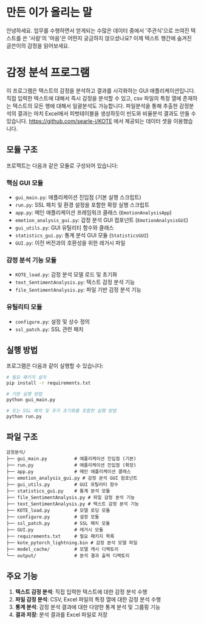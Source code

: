 # 만든 이가 올리는 말
안녕하세요. 
업무를 수행하면서 얻게되는 수많은 데이터 중에서
'주관식'으로 쓰여진 텍스트를 쓴 '사람'의 '마음'은 어떤지 궁금하지 않으셨나요?
이제 텍스트 행간에 숨겨진 글쓴이의 감정을 읽어보세요.

# 감정 분석 프로그램
이 프로그램은 텍스트의 감정을 분석하고 결과를 시각화하는 GUI 애플리케이션입니다.
직접 입력한 텍스트에 대해서 즉시 감정을 분석할 수 있고,
csv 파일의 특정 열에 존재하는 텍스트의 모든 행에 대해서 일괄분석도 가능합니다.
파일분석을 통해 추출한 감정분석의 결과는
마치 Excel에서 피벗테이블을 생성하듯이 빈도와 비율분석 결과도 만들 수 있습니다.
https://github.com/searle-j/KOTE 에서 제공되는 데이터 셋을 이용했습니다.

## 모듈 구조
프로젝트는 다음과 같은 모듈로 구성되어 있습니다:

### 핵심 GUI 모듈
- `gui_main.py`: 애플리케이션 진입점 (기본 실행 스크립트)
- `run.py`: SSL 패치 및 환경 설정을 포함한 확장 실행 스크립트
- `app.py`: 메인 애플리케이션 프레임워크 클래스 (`EmotionAnalysisApp`)
- `emotion_analysis_gui.py`: 감정 분석 GUI 컴포넌트 (`EmotionAnalysisGUI`)
- `gui_utils.py`: GUI 유틸리티 함수와 클래스
- `statistics_gui.py`: 통계 분석 GUI 모듈 (`StatisticsGUI`)
- `GUI.py`: 이전 버전과의 호환성을 위한 레거시 파일

### 감정 분석 기능 모듈
- `KOTE_load.py`: 감정 분석 모델 로드 및 초기화
- `text_SentimentAnalysis.py`: 텍스트 감정 분석 기능
- `file_SentimentAnalysis.py`: 파일 기반 감정 분석 기능

### 유틸리티 모듈
- `configure.py`: 설정 및 상수 정의
- `ssl_patch.py`: SSL 관련 패치

## 실행 방법

프로그램은 다음과 같이 실행할 수 있습니다:

```bash
# 필요 패키지 설치
pip install -r requirements.txt

# 기본 실행 방법
python gui_main.py

# 또는 SSL 패치 및 추가 초기화를 포함한 실행 방법
python run.py
```

## 파일 구조

```
감정분석/
├── gui_main.py          # 애플리케이션 진입점 (기본)
├── run.py               # 애플리케이션 진입점 (확장)
├── app.py               # 메인 애플리케이션 클래스
├── emotion_analysis_gui.py # 감정 분석 GUI 컴포넌트
├── gui_utils.py         # GUI 유틸리티 함수
├── statistics_gui.py    # 통계 분석 모듈
├── file_SentimentAnalysis.py # 파일 감정 분석 기능
├── text_SentimentAnalysis.py # 텍스트 감정 분석 기능
├── KOTE_load.py         # 모델 로딩 모듈
├── configure.py         # 설정 모듈
├── ssl_patch.py         # SSL 패치 모듈
├── GUI.py               # 레거시 모듈
├── requirements.txt     # 필요 패키지 목록
├── kote_pytorch_lightning.bin # 감정 분석 모델 파일
├── model_cache/         # 모델 캐시 디렉토리 
└── output/              # 분석 결과 출력 디렉토리
```

## 주요 기능

1. **텍스트 감정 분석**: 직접 입력한 텍스트에 대한 감정 분석 수행
2. **파일 감정 분석**: CSV, Excel 파일의 특정 열에 대한 감정 분석 수행
3. **통계 분석**: 감정 분석 결과에 대한 다양한 통계 분석 및 그룹핑 기능
4. **결과 저장**: 분석 결과를 Excel 파일로 저장 